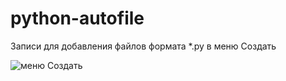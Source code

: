 # python-autofile
Записи для добавления файлов формата *.py в меню Создать

![меню Создать](https://user-images.githubusercontent.com/71926912/117924361-4ab8e280-b2fe-11eb-8f1c-06a5575e90ed.PNG)
